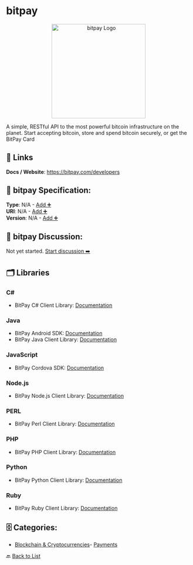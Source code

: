 # bitpay
<p align="center">
    <img width="256" src="https://raw.githubusercontent.com/apis-list/apis-list/main/apis/bitpay/logo_256x256.png" alt="bitpay Logo"/>
</p>
A simple, RESTful API to the most powerful bitcoin infrastructure on the planet.  Start accepting bitcoin, store and spend bitcoin securely, or get the BitPay Card

##  🔗 Links
**Docs / Website**: https://bitpay.com/developers

## 🧬 bitpay Specification:
**Type**: N/A - [Add ➕](https://github.com/apis-list/apis-list/edit/main/apis.yaml#L23183)  
**URI**: N/A - [Add ➕](https://github.com/apis-list/apis-list/edit/main/apis.yaml#L23183)  
**Version**: N/A - [Add ➕](https://github.com/apis-list/apis-list/edit/main/apis.yaml#L23183)

## 💬 bitpay Discussion:
Not yet started. [Start discussion ➡️](https://github.com/apis-list/apis-list/discussions/new)

## 🗂️ Libraries
### C#
- BitPay C# Client Library: [Documentation](https://github.com/bitpay/csharp-bitpay-client)
### Java
- BitPay Android SDK: [Documentation](https://github.com/bitpay/android-sdk)
- BitPay Java Client Library: [Documentation](https://github.com/bitpay/java-bitpay-client)
### JavaScript
- BitPay Cordova SDK: [Documentation](https://github.com/bitpay/cordova-sdk)
### Node.js
- BitPay Node.js Client Library: [Documentation](https://github.com/bitpay/node-bitpay-client)
### PERL
- BitPay Perl Client Library: [Documentation](https://github.com/bitpay/perl-client)
### PHP
- BitPay PHP Client Library: [Documentation](https://github.com/bitpay/php-bitpay-client)
### Python
- BitPay Python Client Library: [Documentation](https://github.com/bitpay/python-client)
### Ruby
- BitPay Ruby Client Library: [Documentation](https://github.com/bitpay/ruby-client)


## 🗄️ Categories:
- [Blockchain & Cryptocurrencies](https://github.com/apis-list/apis-list#blockchain--cryptocurrencies-)- [Payments](https://github.com/apis-list/apis-list#payments-)

🔙  [Back to List](https://github.com/apis-list/apis-list)
